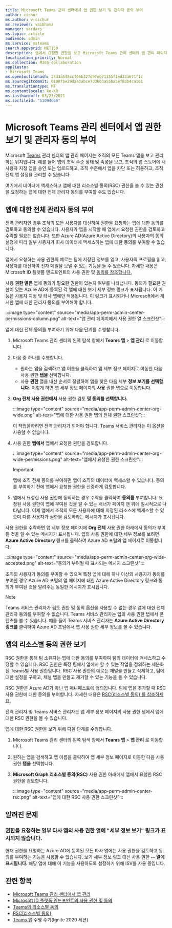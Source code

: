 ```yaml
---
title: Microsoft Teams 관리 센터에서 앱 권한 보기 및 관리자 동의 부여
author: cichur
ms.author: v-cichur
ms.reviewer: vaibhava
manager: serdars
ms.topic: article
audience: admin
ms.service: msteams
search.appverid: MET150
description: 앱에서 요청한 권한을 보고 Microsoft Teams 관리 센터의 앱 관리 페이지에서 앱에 관리자 동의를 부여하는 방법을 알아보십시오.
localization_priority: Normal
ms.collection: M365-collaboration
appliesto:
- Microsoft Teams
ms.openlocfilehash: 2833a548ccf66b327d9feb71155f1ed33a671f1c
ms.sourcegitcommit: 01087be29daa3abce7d3b03a55ba5ef8db4ca161
ms.translationtype: MT
ms.contentlocale: ko-KR
ms.lasthandoff: 03/23/2021
ms.locfileid: "51094660"
---
```

# <a name="view-app-permissions-and-grant-admin-consent-in-the-microsoft-teams-admin-center"></a>Microsoft Teams 관리 센터에서 앱 권한 보기 및 관리자 동의 부여

Microsoft [Teams](manage-apps.md) 관리 센터의 앱 관리 페이지는 조직의 모든 Teams 앱을 보고 관리하는 위치입니다. 예를 들어 앱의 조직 수준 상태 및 속성을 보고, 조직의 앱 스토어에 새 사용자 지정 앱을 승인 또는 업로드하고, 조직 수준에서 앱을 차단 또는 허용하고, 조직 전체 앱 설정을 관리할 수 있습니다.

여기에서 데이터에 액세스하고 앱에 대한 리소스별 동의(RSC) 권한을 볼 수 있는 권한을 요청하는 앱에 대한 전체 관리자 동의를 부여할 수도 있습니다.

## <a name="grant-org-wide-admin-consent-to-an-app"></a>앱에 대한 전체 관리자 동의 부여

전역 관리자인 경우 조직의 모든 사용자를 대신하여 권한을 요청하는 앱에 대한 동의를 검토하고 동의할 수 있습니다. 사용자가 앱을 시작할 때 앱에서 요청한 권한을 검토하고 수락할 필요는 없습니다. 또한 Azure AD(Azure Active [](/azure/active-directory/manage-apps/configure-user-consent) Directory)의 사용자의 동의 설정에 따라 일부 사용자가 회사 데이터에 액세스하는 앱에 대한 동의를 부여할 수 없습니다.

앱에서 요청하는 사용 권한의 예로는 팀에 저장된 정보를 읽고, 사용자의 프로필을 읽고, 사용자를 대신하여 전자 메일을 보낼 수 있는 기능을 들 수 있습니다. 자세한 내용은 Microsoft ID 플랫폼 엔드포인트의 사용 권한 및 [동의를 참조합니다.](/azure/active-directory/develop/v2-permissions-and-consent) 

사용 **권한 열은** 앱에 동의가 필요한 권한이 있는지 여부를 나타냅니다. 동의가 필요한  권한이 있는 Azure AD에 등록된 각 앱에 대한 보기 세부 정보 링크가 표시됩니다. 이 기능은 사용자 지정 및 타사 앱에만 적용됩니다. 이 링크가 표시되거나 Microsoft에서 게시한 앱에 대한 관리자 동의를 부여해야 합니다.

:::image type="content" source="media/app-perm-admin-center-permissions-column.png" alt-text="앱 관리 페이지에서 사용 권한 열 스크린샷":::

앱에 대한 전체 동의를 부여하기 위해 다음 단계를 수행합니다.

1. Microsoft Teams 관리 센터의 왼쪽 탐색 창에서 **Teams 앱** > **앱 관리** 로 이동합니다.
2. 다음 중 하나를 수행합니다.
    - 원하는 앱을 검색하고 앱 이름을 클릭하여 앱 세부 정보 페이지로 이동한 다음 사용 권한 **탭을** 선택합니다.
    - 사용 **권한** 열을 내선 순서로 정렬하여 앱을 찾은 다음 세부 **정보 보기를 선택합니다.** 이렇게 하면 앱 세부 정보 페이지의 **사용** 권한 탭으로 이동합니다.

3. **Org 전체 사용 권한에서** 사용 권한 검토 **및 동의를 선택합니다.**

    :::image type="content" source="media/app-perm-admin-center-org-wide.png" alt-text="앱에 대한 사용 권한 탭의 전체 권한 스크린샷":::

    이 작업을하려면 전역 관리자가 되어야 합니다. Teams 서비스 관리자는 이 옵션을 사용할 수 없습니다.

4. 사용 권한 **탭에서** 앱에서 요청한 권한을 검토합니다.

    :::image type="content" source="media/app-perm-admin-center-org-wide-permissions.png" alt-text="앱에서 요청한 권한 스크린샷":::

    > [!IMPORTANT]
    > 앱에 조직 전체 동의를 부여하면 앱이 조직의 데이터에 액세스할 수 있습니다. 동의를 부여하기 전에 앱에서 요청한 권한을 신중하게 검토합니다.
5. 앱에서 요청한 사용 권한에 동의하는 경우 수락을 클릭하여 **동의를** 부여합니다. 요청된 사용 권한이 앱에 부여된 것을 알 수 있는 배너가 페이지 맨 위에 일시적으로 나타납니다. 이제 앱에서 조직의 모든 사용자에 대해 지정된 리소스에 액세스할 수 있으며 다른 사용자가 권한을 검토하라는 메시지가 표시됩니다.

사용 권한을 수락하면 앱 세부 정보 페이지에 **Org 전체** 사용 권한 아래에서 동의가 부여된 것을 알 수 있는 메시지가 표시됩니다. 앱의 사용 권한에 대한 세부 정보를 보려면 **Azure Active Directory** 링크를 클릭하여 Azure AD 포털의 앱 페이지로 이동합니다.

:::image type="content" source="media/app-perm-admin-center-org-wide-accepted.png" alt-text="동의가 부여될 때 표시되는 메시지 스크린샷":::

조직의 사용자가 동의를 부여할 수 있으며 특정 앱에 대해 하나 이상의 사용자가 동의를 부여한 경우 Azure AD 포털의 앱 페이지에 대한 Azure Active Directory 링크와 동의가 부여된 것을 알려주는 동일한 메시지가 표시됩니다.

> [!NOTE]
> Teams 서비스  관리자가 검토 권한 및 동의 옵션을 사용할 수 없는 경우 앱에 대한 전체 관리자 동의를 부여할 수 없습니다.  Teams 서비스 관리자는 앱의 사용 권한 탭에서 콘텐츠를 볼 수 있습니다. 예를 들어 Teams 서비스 관리자는 **Azure Active Directory 링크를** 클릭하여 Azure AD 포털에서 앱 사용 권한 세부 정보를 볼 수 있습니다. 

## <a name="view-resource-specific-consent-permissions-of-an-app"></a>앱의 리소스별 동의 권한 보기

RSC 권한을 통해 팀 소유자는 앱에 대한 동의를 부여하여 팀의 데이터에 액세스하고 수정할 수 있습니다. RSC 권한은 특정 팀에서 앱에서 할 수 있는 작업을 정의하는 세분화된 Teams별 사용 권한입니다. RSC 사용 권한의 예로는 채널을 만들고 삭제하고, 팀에 대한 설정을 구하고, 채널 탭을 만들고 제거할 수 있는 기능을 들 수 있습니다. 

RSC 권한은 Azure AD가 아닌 앱 매니페스트에 정의됩니다. 팀에 앱을 추가할 때 RSC 사용 권한에 대한 동의를 부여합니다. 자세한 내용은 [RSC(리소스별 동의) 를 참조하세요.](/microsoftteams/platform/graph-api/rsc/resource-specific-consent)

전역 관리자 및 Teams 서비스 관리자는 앱 세부 정보 페이지의  사용 권한 탭에서 앱에 대한 RSC 권한을 볼 수 있습니다. 

앱에 대한 RSC 권한을 보기 위해 다음 단계를 수행합니다.

1. Microsoft Teams 관리 센터의 왼쪽 탐색 창에서 **Teams 앱** > **앱 관리** 로 이동합니다.
2. 원하는 앱을 검색하고 앱 이름을 클릭하여 앱 세부 정보 페이지로 이동한 다음 사용 권한 **탭을** 선택합니다.
3. **Microsoft Graph 리소스별 동의(RSC)** 사용 권한 아래에서 앱에서 요청한 RSC 권한을 검토합니다.

    :::image type="content" source="media/app-perm-admin-center-rsc.png" alt-text="앱에 대한 RSC 사용 권한 스크린샷":::

## <a name="known-issues"></a>알려진 문제

### <a name="the-view-details-link-isnt-displayed-in-the-permissions-column-for-some-third-party-apps-that-request-permissions"></a>권한을 요청하는 일부 타사 앱의 사용 권한 열에 "세부 정보 보기" 링크가 표시되지 않습니다.

현재 권한을 요청하는 Azure AD에 등록된 모든 타사 앱에는 사용 권한을 검토하고 동의를 부여하는 기능을 사용할 수 없습니다. 보기 세부  정보 링크 대신 사용 권한 **--** **열에 표시됩니다.** 해당 앱에 대해 이 기능을 사용하도록 설정하기 위해 ISV를 사용 중입니다.

## <a name="related-topics"></a>관련 항목

- [Microsoft Teams 관리 센터에서 앱 관리](manage-apps.md)
- [Microsoft ID 플랫폼 엔드포인트의 사용 권한 및 동의](/azure/active-directory/develop/v2-permissions-and-consent)
- [Teams의 리소스별 동의](resource-specific-consent.md)
- [RSC(리소스별 동의)](/microsoftteams/platform/graph-api/rsc/resource-specific-consent)
- [Teams 앱](https://aka.ms/PR132) 수명 주기(Ignite 2020 세션)